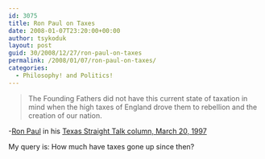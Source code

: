 ```yaml
---
id: 3075
title: Ron Paul on Taxes
date: 2008-01-07T23:20:00+00:00
author: tsykoduk
layout: post
guid: 30/2008/12/27/ron-paul-on-taxes
permalink: /2008/01/07/ron-paul-on-taxes/
categories:
  - Philosophy! and Politics!
---
```

<blockquote>The Founding Fathers did not have this current state of taxation in mind when the high taxes of England drove them to rebellion and the creation of our nation.</blockquote>

<p>-<a href="http://www.ronpaul2008.com">Ron Paul</a> in his <a href="http://www.house.gov/paul/tst/tst97/tst032097.htm">Texas Straight Talk column, March 20, 1997</a></p>


<p>My query is: How much have taxes gone up since then?</p>